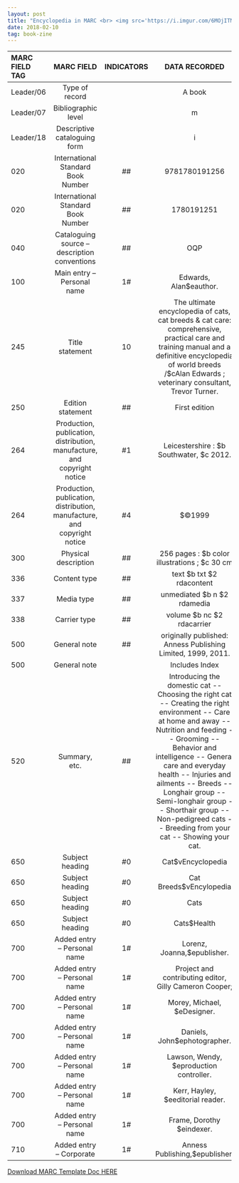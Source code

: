 ```yaml
---
layout: post
title: "Encyclopedia in MARC <br> <img src='https://i.imgur.com/6MOjITM.jpg' height='375' width='245'>"
date: 2018-02-10
tag: book-zine
---
```


| MARC FIELD TAG  | MARC FIELD  | INDICATORS  | DATA RECORDED  | 
|:-----|:-----:|:-----:|:-----:|
| Leader/06  | Type of record  |   |  A book  | 
| Leader/07  | Bibliographic level  |   | m | 
| Leader/18  | Descriptive cataloguing form  |   | i |
 | 020  | International Standard Book Number  | ##  | 9781780191256 |
 | 020  | International Standard Book Number  | ##  | 1780191251 |
 | 040  | Cataloguing source – description conventions  | ##  | OQP  | 
 | 100  | Main entry – Personal name  | 1#  | Edwards, Alan$eauthor.  |
 | 245  | Title statement  | 10  | The ultimate encyclopedia of cats, cat breeds & cat care: comprehensive, practical care and training manual and a definitive encyclopedia of world breeds /$cAlan Edwards ; veterinary consultant, Trevor Turner. |  
 | 250  | Edition statement  | ##  | First edition  | 
 | 264  | Production, publication, distribution, manufacture, and copyright notice  | #1  | Leicestershire : $b Southwater, $c 2012. |
 | 264  | Production, publication, distribution, manufacture, and copyright notice  | #4  | $©1999 |
 | 300  | Physical description  | ##  | 256 pages : $b color illustrations ; $c 30 cm |
 | 336  | Content type  | ##  | text $b txt $2 rdacontent |
 | 337  | Media type  | ##  | unmediated $b n $2 rdamedia |
 | 338  | Carrier type  | ##  | volume $b nc $2 rdacarrier |
 | 500  | General note  | ##  | originally published: Anness Publishing Limited, 1999, 2011. |
 | 500 | General note  | | Includes Index  |
 | 520  | Summary, etc.  | ##  | Introducing the domestic cat -- Choosing the right cat -- Creating the right environment -- Care at home and away -- Nutrition and feeding -- Grooming -- Behavior and intelligence -- General care and everyday health -- Injuries and ailments -- Breeds -- Longhair group -- Semi-longhair group -- Shorthair group -- Non-pedigreed cats -- Breeding from your cat -- Showing your cat. |
| 650 | Subject heading | #0 | Cat$vEncyclopedia|
|650| Subject heading | #0| Cat Breeds$vEncylopedia |
| 650| Subject heading | #0|Cats|
| 650| Subject heading | #0|Cats$Health|
 | 700  | Added entry – Personal name  | 1#  | Lorenz, Joanna,$epublisher.  |
 | 700  | Added entry – Personal name  | 1#  | Project and contributing editor, Gilly Cameron Cooper; |
 | 700  | Added entry – Personal name  | 1#  | Morey, Michael, $eDesigner.  |
 | 700  | Added entry – Personal name  | 1#  | Daniels, John$ephotographer.  |
 | 700 | Added entry – Personal name  | 1# | Lawson, Wendy, $eproduction controller. |
 | 700 | Added entry – Personal name  | 1# | Kerr, Hayley, $eeditorial reader.  |
 | 700 | Added entry – Personal name  | 1# | Frame, Dorothy $eindexer. |
 | 710 | Added entry – Corporate  | 1# | Anness Publishing,$epublisher.  |

<a class="dwnld-btn" href="https://docs.google.com/document/d/1TbqQDaHnjdXngXq9Z_yyV_t3uI_fX66SSnAl7haS9pk/edit?usp=sharing" target="_blank">Download MARC Template Doc HERE</a>                                                                                
